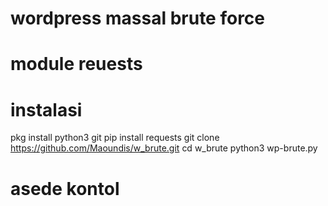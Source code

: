# wordpress massal brute force

# module reuests

# instalasi

pkg install python3 git
pip install requests
git clone https://github.com/Maoundis/w_brute.git
cd w_brute
python3 wp-brute.py

# asede kontol
